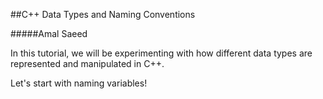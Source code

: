 ##C++ Data Types and Naming Conventions

#####Amal Saeed


In this tutorial, we will be experimenting with how different data types are represented and manipulated in C++.


Let's start with naming variables!




